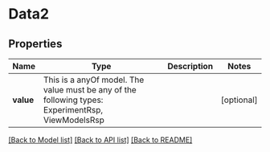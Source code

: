 # Data2



## Properties
Name | Type | Description | Notes
------------ | ------------- | ------------- | -------------
**value** | This is a anyOf model. The value must be any of the following types: ExperimentRsp, ViewModelsRsp |  | [optional] 





[[Back to Model list]](../README.md#models) [[Back to API list]](../README.md#api-endpoints) [[Back to README]](../README.md)


